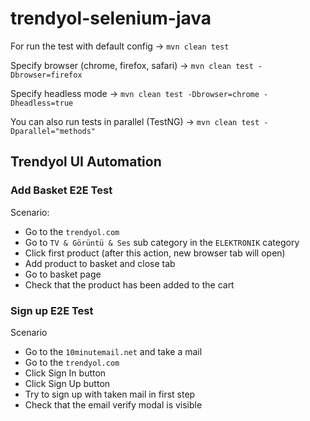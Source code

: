 # trendyol-selenium-java

For run the test with default config -> ``mvn clean test``

Specify browser (chrome, firefox, safari) -> ``mvn clean test -Dbrowser=firefox``

Specify headless mode -> ``mvn clean test -Dbrowser=chrome -Dheadless=true``

You can also run tests in parallel (TestNG) -> ``mvn clean test -Dparallel="methods"``

## Trendyol UI Automation 

### Add Basket E2E Test

Scenario:

- Go to the ``trendyol.com``
- Go to ``TV & Görüntü & Ses`` sub category in the ``ELEKTRONIK`` category
- Click first product (after this action, new browser tab will open)
- Add product to basket and close tab
- Go to basket page
- Check that the product has been added to the cart

### Sign up E2E Test

Scenario

- Go to the ``10minutemail.net`` and take a mail
- Go to the ``trendyol.com``
- Click Sign In button
- Click Sign Up button
- Try to sign up with taken mail in first step
- Check that the email verify modal is visible
